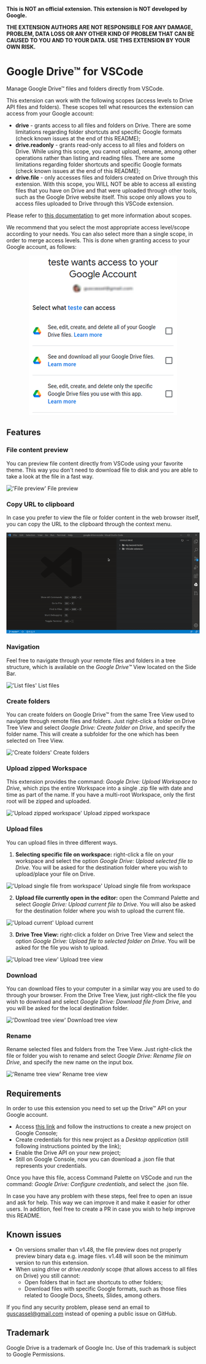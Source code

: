 **This is NOT an official extension. This extension is NOT developed by Google.**

**THE EXTENSION AUTHORS ARE NOT RESPONSIBLE FOR ANY DAMAGE, PROBLEM, DATA LOSS OR ANY OTHER KIND OF PROBLEM THAT CAN BE CAUSED TO YOU AND TO YOUR DATA. USE THIS EXTENSION BY YOUR OWN RISK.**
# Google Drive™ for VSCode

Manage Google Drive™ files and folders directly from VSCode.

This extension can work with the following scopes (access levels to Drive API files and folders). These scopes tell what resources the extension can access from your Google account:
   - **drive** - grants access to all files and folders on Drive. There are some limitations regarding folder shortcuts and specific Google formats (check known issues at the end of this README);
   - **drive.readonly** - grants read-only access to all files and folders on Drive. While using this scope, you cannot upload, rename, among other operations rather than listing and reading files. There are some limitations regarding folder shortcuts and specific Google formats (check known issues at the end of this README);
   - **drive.file** - only accesses files and folders created on Drive through this extension. With this scope, you WILL NOT be able to access all existing files that you have on Drive and that were uploaded through other tools, such as the Google Drive website itself. This scope only allows you to access files uploaded to Drive through this VSCode extension.

Please refer to [this documentation](https://developers.google.com/drive/api/v3/about-auth) to get more information about scopes. 

We recommend that you select the most appropriate access level/scope according to your needs. You can also select more than a single scope, in order to merge access levels. This is done when granting access to your Google account, as follows:

<div style="text-align:center"><img src="img/access.png"/></div>

## Features
   
### File content preview
You can preview file content directly from VSCode using your favorite theme. This way you don't need to download file to disk 
and you are able to take a look at the file in a fast way.

!['File preview' File preview](img/gif/preview.gif)
   
### Copy URL to clipboard
In case you prefer to view the file or folder content in the web browser itself, you can copy the URL to the clipboard through the context menu.

!['Copying URL' Copying URL](img/gif/copy-url.gif)

### Navigation
Feel free to navigate through your remote files and folders in a tree structure, which is available on the *Google Drive™* View located on the Side Bar.

!['List files' List files](img/gif/list.gif)

### Create folders

You can create folders on Google Drive™ from the same Tree View used to navigate through remote files and folders. Just right-click a folder on Drive Tree View and select *Google Drive: Create folder on Drive*, and specify the folder name. This will create a subfolder for the one which has been selected on Tree View.

!['Create folders' Create folders](img/gif/create-folder.gif)

### Upload zipped Workspace

This extension provides the command: *Google Drive: Upload Workspace to Drive*, which zips the entire Workspace into a single .zip file with date and time as part of the name. If you have a multi-root Workspace, only the first root will be zipped and uploaded.

!['Upload zipped workspace' Upload zipped workspace](img/gif/upload-zipped-workspace.gif)

### Upload files

You can upload files in three different ways.

1. **Selecting specific file on workspace:** right-click a file on your workspace and select the option *Google Drive: Upload selected file to Drive*. You will be asked for the destination folder where you wish to upload/place your file on Drive.

!['Upload single file from workspace' Upload single file from workspace](img/gif/upload-single-file-from-workspace.gif)

2. **Upload file currently open in the editor:** open the Command Palette and select *Google Drive: Upload current file to Drive*. You will also be asked for the destination folder where you wish to upload the current file.

!['Upload current' Upload current](img/gif/upload-current.gif)

3. **Drive Tree View:** right-click a folder on Drive Tree View and select the option *Google Drive: Upload file to selected folder on Drive*. You will be asked for the file you wish to upload.

!['Upload tree view' Upload tree view](img/gif/upload-tree-view.gif)

### Download
You can download files to your computer in a similar way you are used to do through your browser. From the Drive Tree View, just right-click the file you wish to download and select *Google Drive: Download file from Drive*, and you will be asked for the local destination folder.

!['Download tree view' Download tree view](img/gif/download-tree-view.gif)

### Rename
Rename selected files and folders from the Tree View. Just right-click the file or folder you wish to rename and select *Google Drive: Rename file on Drive*, and specify the new name on the input box.

!['Rename tree view' Rename tree view](img/gif/rename-tree-view.gif)

## Requirements
In order to use this extension you need to set up the Drive™ API on your Google account.

   * Access [this link](https://developers.google.com/workspace/guides/create-credentials) and follow the instructions to create a new project on Google Console;
   * Create credentials for this new project as a *Desktop application* (still following instructions pointed by the link);
   * Enable the Drive API on your new project;
   * Still on Google Console, now you can download a .json file that represents your credentials.
   
Once you have this file, access Command Palette on VSCode and run the command: *Google Drive: Configure credentials*, and select the .json file.

In case you have any problem with these steps, feel free to open an issue and ask for help. This way we can improve it and make it easier for other users. In addition, feel free to create a PR in case you wish to help improve this README.

## Known issues
   * On versions smaller than v1.48, the file preview does not properly preview binary data e.g. image files. v1.48 will soon be the minimum version to run this extension. 
   * When using *drive* or *drive.readonly* scope (that allows access to all files on Drive) you still cannot:
      - Open folders that in fact are shortcuts to other folders;
      - Download files with specific Google formats, such as those files related to Google Docs, Sheets, Slides, among others.

If you find any security problem, please send an email to guscassel@gmail.com instead of opening a public issue on GitHub.

## Trademark
Google Drive is a trademark of Google Inc. Use of this trademark is subject to Google Permissions.
